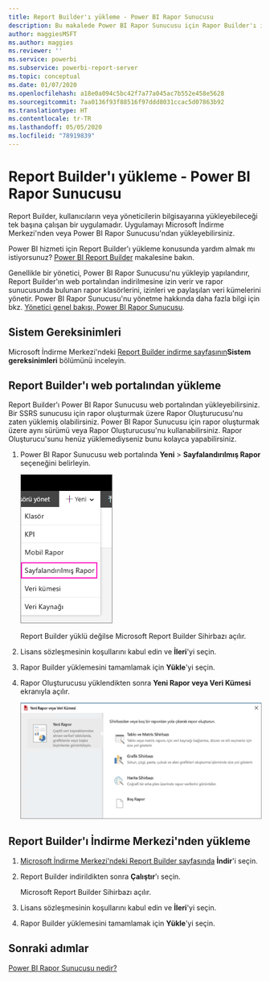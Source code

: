 ```yaml
---
title: Report Builder'ı yükleme - Power BI Rapor Sunucusu
description: Bu makalede Power BI Rapor Sunucusu için Rapor Builder'ı indirme ve yükleme adımları açıklanmaktadır.
author: maggiesMSFT
ms.author: maggies
ms.reviewer: ''
ms.service: powerbi
ms.subservice: powerbi-report-server
ms.topic: conceptual
ms.date: 01/07/2020
ms.openlocfilehash: a18e0a094c5bc42f7a77a045ac7b552e458e5628
ms.sourcegitcommit: 7aa0136f93f88516f97ddd8031ccac5d07863b92
ms.translationtype: HT
ms.contentlocale: tr-TR
ms.lasthandoff: 05/05/2020
ms.locfileid: "78919839"
---
```

# <a name="install-report-builder---power-bi-report-server"></a>Report Builder'ı yükleme - Power BI Rapor Sunucusu

Report Builder, kullanıcıların veya yöneticilerin bilgisayarına yükleyebileceği tek başına çalışan bir uygulamadır. Uygulamayı Microsoft İndirme Merkezi'nden veya Power BI Rapor Sunucusu'ndan yükleyebilirsiniz.  

Power BI hizmeti için Report Builder'ı yükleme konusunda yardım almak mı istiyorsunuz? [Power BI Report Builder](../paginated-reports/report-builder-power-bi.md) makalesine bakın.
  
Genellikle bir yönetici, Power BI Rapor Sunucusu'nu yükleyip yapılandırır, Report Builder'ın web portalından indirilmesine izin verir ve rapor sunucusunda bulunan rapor klasörlerini, izinleri ve paylaşılan veri kümelerini yönetir. Power BI Rapor Sunucusu'nu yönetme hakkında daha fazla bilgi için bkz. [Yönetici genel bakışı, Power BI Rapor Sunucusu](admin-handbook-overview.md).  
  
## <a name="system-requirements"></a>Sistem Gereksinimleri
  
 Microsoft İndirme Merkezi'ndeki [Report Builder indirme sayfasının](https://go.microsoft.com/fwlink/?LinkID=734968)**Sistem gereksinimleri** bölümünü inceleyin.
 
## <a name="install-report-builder-from-a-web-portal"></a>Report Builder'ı web portalından yükleme
  
Report Builder'ı Power BI Rapor Sunucusu web portalından yükleyebilirsiniz. Bir SSRS sunucusu için rapor oluşturmak üzere Rapor Oluşturucusu'nu zaten yüklemiş olabilirsiniz. Power BI Rapor Sunucusu için rapor oluşturmak üzere aynı sürümü veya Rapor Oluşturucusu'nu kullanabilirsiniz. Rapor Oluşturucu'sunu henüz yüklemediyseniz bunu kolayca yapabilirsiniz.

1. Power BI Rapor Sunucusu web portalında **Yeni** > **Sayfalandırılmış Rapor** seçeneğini belirleyin.
   
    ![Yeni Sayfalandırılmış Rapor menüsü](media/quickstart-create-paginated-report/reportserver-new-paginated-report-menu.png)
   
    Report Builder yüklü değilse Microsoft Report Builder Sihirbazı açılır.  
  
3.  Lisans sözleşmesinin koşullarını kabul edin ve **İleri**'yi seçin.  
 
5.  Rapor Builder yüklemesini tamamlamak için **Yükle**'yi seçin.  

2. Rapor Oluşturucusu yüklendikten sonra **Yeni Rapor veya Veri Kümesi**  ekranıyla açılır.
   
    ![Yeni Rapor veya Veri Kümesi ekranı](media/quickstart-create-paginated-report/reportserver-paginated-new-report-screen.png)
 

##  <a name="install-report-builder-from-the-download-center"></a><a name="download"></a> Report Builder'ı İndirme Merkezi'nden yükleme  
  
1.  [Microsoft İndirme Merkezi'ndeki Report Builder sayfasında](https://go.microsoft.com/fwlink/?LinkID=734968) **İndir**'i seçin.  
  
2.  Report Builder indirildikten sonra **Çalıştır**'ı seçin.  
  
     Microsoft Report Builder Sihirbazı açılır.  
  
3.  Lisans sözleşmesinin koşullarını kabul edin ve **İleri**'yi seçin.  
 
5.  Rapor Builder yüklemesini tamamlamak için **Yükle**'yi seçin.  
 

## <a name="next-steps"></a>Sonraki adımlar

[Power BI Rapor Sunucusu nedir?](get-started.md)
